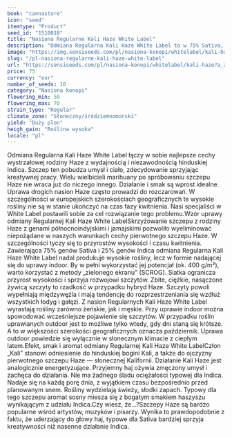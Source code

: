 ```yaml
---
book: "cannastore"
icon: "seed"
itemtype: "Product"
seed_id: "1510018"
title: "Nasiona Regularne Kali Haze White Label"
description: "Odmiana Regularna Kali Haze White Label to w 75% Sativa, co oznacza wysokie rośliny i pozytywny haj. Krótki okres kwitnienia i obfite plony."
image: "https://img.sensiseeds.com/pl/nasiona-konopi/whitelabel/kali-haze-image.png"
slug: "/pl-nasiona-regularne-kali-haze-white-label"
url: "https://sensiseeds.com/pl/nasiona-konopi/whitelabel/kali-haze?a_aid=cannastore"
price: 75
currency: "eur"
number_of_seeds: 10
category: "Nasiona konopi"
flowering_min: 50
flowering_max: 70
strain_type: "Regular"
climate_zone: "Słoneczny/śródziemnomorski"
yield: "Duży plon"
heigh_gain: "Roślina wysoka"
locale: "pl"
---
```

Odmiana Regularna Kali Haze White Label łączy w sobie najlepsze cechy wystrzałowej rodziny Haze z wydajnością i niezawodnością hinduskiej Indica. Szczep ten pobudza umysł i ciało, zdecydowanie sprzyjając kreatywnej pracy. Wielu wielbicieli marihuany po spróbowaniu szczepu Haze nie wraca już do niczego innego. Działanie i smak są wprost idealne. Uprawa drogich nasion Haze często prowadzi do rozczarowań. W szczególności w europejskich szerokościach geograficznych te wysokie rośliny nie są w stanie ukończyć na czas fazy kwitnienia. Nasi specjaliści w White Label postawili sobie za cel rozwiązanie tego problemu.Wzór uprawy odmiany Regularnej Kali Haze White LabelSkrzyżowanie szczepu z rodziny Haze z genami północnoindyjskimi i jamajskimi pozwoliło wyeliminować niepożądane w naszych warunkach cechy pierwotnego szczepu Haze. W szczególności tyczy się to przyrostów wysokości i czasu kwitnienia. Zawierająca 75% genów Sativa i 25% genów Indica odmiana Regularna Kali Haze White Label nadal produkuje wysokie rośliny, lecz w formie nadającej się do uprawy indoor. By w pełni wykorzystać jej potencjał (ok. 400 g/m²), warto korzystać z metody „zielonego ekranu” (SCROG). Siatka ogranicza przyrost wysokości i sprzyja rozwojowi szczytów. Zbite, ciężkie, nasączone żywicą szczyty to rzadkość w przypadku hybryd Haze. Szczyty powoli wypełniają międzywęźla i mają tendencję do rozprzestrzeniania się wzdłuż wszystkich łodyg i gałęzi. Z nasion Regularnych Kali Haze White Label wyrastają rośliny zarówno żeńskie, jak i męskie. Przy uprawie indoor można spowodować wcześniejsze pojawienie się szczytów. W przypadku roślin uprawianych outdoor jest to możliwe tylko wtedy, gdy dni staną się krótsze. A to w większości szerokości geograficznych oznacza październik. Uprawa outdoor powiedzie się wyłącznie w słonecznym klimacie z ciepłym latem.Efekt, smak i aromat odmiany Regularnej Kali Haze White LabelCzłon „Kali” stanowi odniesienie do hinduskiej bogini Kali, a także do ojczyzny pierwotnego szczepu Haze — słonecznej Kalifornii. Działanie Kali Haze jest analogicznie energetyzujące. Przyjemny haj ożywia zmęczony umysł i zachęca do działania. Nie ma żadnego śladu ociężałości typowej dla Indica. Nadaje się na każdą porę dnia, z wyjątkiem czasu bezpośrednio przed planowanym snem. Rośliny wydzielają świeży, słodki zapach. Typowy dla tego szczepu aromat sosny miesza się z bogatym smakiem haszyszu wynikającym z udziału Indica.Czy wiesz, że…?Szczepy Haze są bardzo popularne wśród artystów, muzyków i pisarzy. Wynika to prawdopodobnie z faktu, że uderzający do głowy haj, typowe dla Sativa bardziej sprzyja kreatywności niż nasenne działanie Indica.
